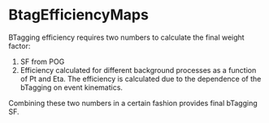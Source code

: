 # BtagEfficiencyMaps

BTagging efficiency requires two numbers to calculate the final weight factor:
1. SF from POG
2. Efficiency calculated for different background processes as a function of Pt and Eta. The efficiency is calculated due to the dependence of the bTagging on event kinematics.

Combining these two numbers in a certain fashion provides final bTagging SF. 


